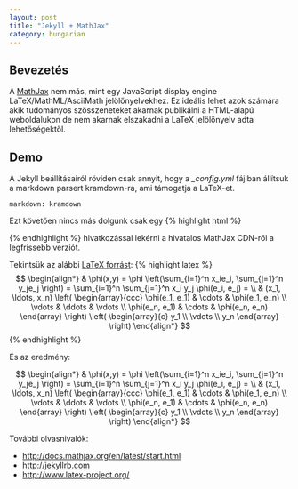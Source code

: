 ```yaml
---
layout: post
title: "Jekyll + MathJax"
category: hungarian
---
```


Bevezetés
---------
A [MathJax](http://docs.mathjax.org/en/latest/mathjax.html) nem más, mint egy JavaScript display engine LaTeX/MathML/AsciiMath jelölőnyelvekhez. 
Ez ideális lehet azok számára akik tudományos szösszeneteket akarnak publikálni a HTML-alapú weboldalukon de
nem akarnak elszakadni a LaTeX jelölőnyelv adta lehetőségektől.

Demo
----
A Jekyll beállításairól röviden csak annyit, hogy a *_config.yml* fájlban állítsuk a markdown parsert kramdown-ra,
ami támogatja a LaTeX-et.

    markdown: kramdown

Ezt követően nincs más dolgunk csak egy 
{% highlight html %}
<script type="text/javascript"
  src="https://cdn.mathjax.org/mathjax/latest/MathJax.js?config=TeX-AMS-MML_HTMLorMML">
</script>
{% endhighlight %}
hivatkozással lekérni a hivatalos MathJax CDN-ről a legfrissebb verziót.

Tekintsük az alábbi [LaTeX forrást](http://kramdown.gettalong.org/syntax.html#math-blocks): 
{% highlight latex %}
$$
\begin{align*}
  & \phi(x,y) = \phi \left(\sum_{i=1}^n x_ie_i, \sum_{j=1}^n y_je_j \right)
  = \sum_{i=1}^n \sum_{j=1}^n x_i y_j \phi(e_i, e_j) = \\
  & (x_1, \ldots, x_n) \left( \begin{array}{ccc}
      \phi(e_1, e_1) & \cdots & \phi(e_1, e_n) \\
      \vdots & \ddots & \vdots \\
      \phi(e_n, e_1) & \cdots & \phi(e_n, e_n)
    \end{array} \right)
  \left( \begin{array}{c}
      y_1 \\
      \vdots \\
      y_n
    \end{array} \right)
\end{align*}
$$
{% endhighlight %}

És az eredmény:

$$
\begin{align*}
  & \phi(x,y) = \phi \left(\sum_{i=1}^n x_ie_i, \sum_{j=1}^n y_je_j \right)
  = \sum_{i=1}^n \sum_{j=1}^n x_i y_j \phi(e_i, e_j) = \\
  & (x_1, \ldots, x_n) \left( \begin{array}{ccc}
      \phi(e_1, e_1) & \cdots & \phi(e_1, e_n) \\
      \vdots & \ddots & \vdots \\
      \phi(e_n, e_1) & \cdots & \phi(e_n, e_n)
    \end{array} \right)
  \left( \begin{array}{c}
      y_1 \\
      \vdots \\
      y_n
    \end{array} \right)
\end{align*}
$$

További olvasnivalók:

- <http://docs.mathjax.org/en/latest/start.html>
- <http://jekyllrb.com>
- <http://www.latex-project.org/>

